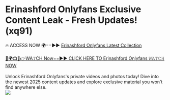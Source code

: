 # Erinashford Onlyfans Exclusive Content Leak - Fresh Updates! (xq91)

🔥 ACCESS NOW 🌍==►► <a href="https://tinyurl.com/kvy9nzfs" rel="nofollow">Erinashford Onlyfans Latest Collection</a>
<br><br>
[🔴🌍📺📱👉WA𝚃CH Now==►► CLICK HERE TO Erinashford Onlyfans 𝚆𝙰𝚃𝙲𝙷 NOW](https://tinyurl.com/kvy9nzfs)
<br><br>
Unlock Erinashford Onlyfans's private videos and photos today! Dive into the newest 2025 content updates and explore exclusive material you won’t find anywhere else.
<br>
<a href="https://tinyurl.com/kvy9nzfs" rel="nofollow" data-target="animated-image.originalLink"><img src="https://camo.githubusercontent.com/8a4f000d20f83aca3bf7ec5f350d767afa0574a8a352519fd8cfa583a6f93a33/68747470733a2f2f692e696d6775722e636f6d2f644a486b345a712e676966" data-canonical-src="https://i.imgur.com/dJHk4Zq.gif" style="max-width: 100%; display: inline-block;" data-target="animated-image.originalImage"></a>
<br>
